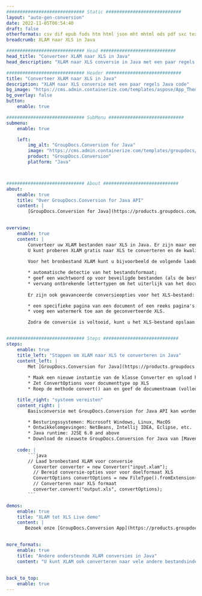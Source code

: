 ```yaml
---
############################# Static ############################
layout: "auto-gen-conversion"
date: 2022-11-05T06:54:40
draft: false
otherformats: csv dif epub fods htm html json mht mhtml ods pdf sxc tex tsv xlam xls xlsb xlsm xlsx xlt xltm xltx xml xps
breadcrumb: XLAM naar XLS in Java

############################# Head ############################
head_title: "Converteer XLAM naar XLS in Java"
head_description: "XLAM naar XLS conversie in Java met een paar regels code. Converteer meer dan 160 bestandsindelingen met de GroupDocs-documentconversie-API voor Java"

############################# Header ############################
title: "Converteer XLAM naar XLS in Java"
description: "XLAM naar XLS conversie met een paar regels Java code"
bg_image: "https://cms.admin.containerize.com/templates/aspose/App_Themes/V3/images/bg/header1.png"
bg_overlay: false
button:
    enable: true

############################# SubMenu ############################
submenu:
    enable: true

    left:
        img_alt: "GroupDocs.Conversion for Java"
        image: "https://cms.admin.containerize.com/templates/groupdocs/images/product-logos/90x90-noborder/groupdocs-conversion-java.png"
        product: "GroupDocs.Conversion"
        platform: "Java"



############################# About ############################
about:
    enable: true
    title: "Over GroupDocs.Conversion for Java API"
    content: |
        [GroupDocs.Conversion for Java](https://products.groupdocs.com/conversion/java/) is een geavanceerde conversie-API voor bestandsindelingen voor het converteren tussen populaire afbeeldings- en documentindelingen zoals Microsoft Office, OpenDocument, PDF, HTML, e-mail, CAD. en nog veel meer met slechts een paar regels code. De native API detecteert automatisch de formaten van de originele documenten en biedt veel opties voor het aanpassen van de geconverteerde documenten. Naast de functie om informatie uit een document te extraheren, ondersteunt het standaard ook het cachen van de conversieresultaten naar de lokale schijf. Elk type cacheopslag kan echter worden ondersteund door de juiste interfaces te implementeren - Amazon S3, Dropbox, Google Drive, Windows Azure, Reddis of andere.
    

overview:
    enable: true
    content: |
        Converteer uw XLAM bestanden naar XLS in Java. Er zijn maar een paar regels Java code nodig op elk platform naar keuze, zoals Windows, Linux, macOS.
        U kunt proberen XLAM gratis naar XLS te converteren en de kwaliteit van de conversieresultaten te evalueren. Naast eenvoudige scripts voor bestandsconversie, kunt u meer geavanceerde opties proberen voor het laden van het XLAM-bronbestand en het opslaan van de XLS-uitvoer. 
        
        Voor het bronbestand XLAM kunt u bijvoorbeeld de volgende laadopties gebruiken:

        * automatische detectie van het bestandsformaat;
        * geef een wachtwoord op voor beveiligde bestanden (als de bestandsindeling dit ondersteunt);
        * vervang ontbrekende lettertypen om het uiterlijk van het document te behouden.
        
        Er zijn ook geavanceerde conversieopties voor het XLS-bestand:

        * een specifieke pagina van een document of een reeks pagina's converteren;
        * voeg een watermerk toe aan de geconverteerde XLS.

        Zodra de conversie is voltooid, kunt u het XLS-bestand opslaan in uw lokale bestandspad of in opslag van derden, zoals FTP, Amazon S3, Google Drive, Dropbox enz. Let op - om XLAM te converteren tot XLS, hoeft u geen extra software te installeren, zoals MS Office, Open Office, Adobe Acrobat Reader etc.


############################# Steps ############################
steps:
    enable: true
    title_left: "Stappen om XLAM naar XLS te converteren in Java"
    content_left: |
        Met [GroupDocs.Conversion for Java](https://products.groupdocs.com/conversion/java/) kunnen ontwikkelaars het XLAM-bestand eenvoudig converteren naar XLS met een paar regels code.
        
        * Maak een nieuwe instantie van de klasse Converter en upload het bestand XLAM met het volledige pad
        * Zet ConvertOptions voor documenttype op XLS
        * Roep de methode convert() aan en geef de documentnaam (volledig pad) en formaat (XLS) door als parameter

    title_right: "systeem vereisten"
    content_right: |
        Basisconversie met GroupDocs.Conversion for Java API kan worden gedaan met slechts een paar regels code. Onze API's worden ondersteund op alle belangrijke platforms en besturingssystemen. Voordat u de onderstaande code uitvoert, moet u ervoor zorgen dat de volgende vereisten op uw systeem zijn geïnstalleerd.

        * Besturingssystemen: Microsoft Windows, Linux, MacOS
        * Ontwikkelomgevingen: NetBeans, Intellij IDEA, Eclipse, etc.
        * Java runtime: J2SE 6.0 and above
        * Download de nieuwste GroupDocs.Conversion for Java van [Maven](https://repository.groupdocs.com/webapp/#/artifacts/browse/tree/General/repo/com/groupdocs/groupdocs-conversion)
         
    code: |
        ```java    
        // Laad bronbestand XLAM voor conversie
          Converter converter = new Converter("input.xlam");
          // Bereid conversie-opties voor voor doelformaat XLS
          ConvertOptions convertOptions = new FileType().fromExtension("xls").getConvertOptions();
          // Converteren naar XLS formaat
          converter.convert("output.xls", convertOptions);
        ```

demos:
    enable: true
    title: "XLAM tot XLS Live demo"
    content: |
       Bezoek onze [GroupDocs.Conversion App](https://products.groupdocs.app/conversion/family) website en probeer XLAM naar XLS conversie nu. De gratis demo heeft de volgende voordelen:
          

more_formats:
    enable: true
    title: "Andere ondersteunde XLAM conversies in Java"
    content: "U kunt XLAM ook converteren naar vele andere bestandsindelingen. Zie de lijst hieronder."
       
       
back_to_top:
    enable: true
---
```


